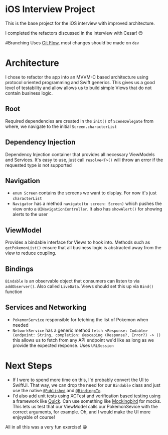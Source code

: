 # iOS Interview Project

This is the base project for the iOS interview with improved architecture. 

I completed the refactors discussed in the interview with Cesar! 😊

#Branching
Uses [Git Flow](https://nvie.com/posts/a-successful-git-branching-model), most changes should be made on `dev`

# Architecture
I chose to refactor the app into an MVVM-C based architecture using protocol oriented programming and Swift generics. This gives us a good level of testability and allow allows us to build simple Views that do not contain business logic.

## Root
Required dependencies are created in the `init()` of `SceneDelegate` from where, we navigate to the initial `Screen.characterList`

## Dependency Injection
Dependency Injection container that provides all necessary ViewModels and Services. It's easy to use, just call `resolve<T>()` will throw an error if the requested type is not supported

## Navigation
- `enum Screen` contains the screens we want to display. For now it's just `characterList`
- `Navigator` has a method `navigate(to screen: Screen)` which pushes the view onto a `UINavigationController`. It also has `showAlert()` for showing alerts to the user

## ViewModel
Provides a bindable interface for Views to hook into. Methods such as `getPokemonList()` ensure that all business logic is abstracted away from the view to reduce coupling.

## Bindings
`Bindable` is an observable object that consumers can listen to via `addObserver()`. Also called `LiveData`. Views should set this up via `Bind()` function

## Services and Networking
- `PokemonService` responsible for fetching the list of Pokemon when needed
- `NetworkService` has a generic method `fetch <Response: Codable>(endpoint: String, completion: @escaping (Response?, Error?) -> ()` this allows us to fetch from any API endpoint we'd like as long as we provide the expected response. Uses `URLSession`


# Next Steps
- If I were to spend more time on this, I'd probably convert the UI to SwiftUI. That way, we can drop the need for our `Bindable` class and just use the native [`@Published`](https://developer.apple.com/documentation/combine/published) and [`@Binding<T>`](https://developer.apple.com/documentation/swiftui/binding).
- I'd also add unit tests using XCTest and verification based testing using a framework like [Quick](https://github.com/Quick/Quick). Can use something like [Mockingbird](https://github.com/birdrides/mockingbird) for mocks. This lets us test that our ViewModel calls our PokemonSevice with the correct arguments, for example. Oh, and I would make the UI more enjoyable of course! 

All in all this was a very fun exercise! 😁